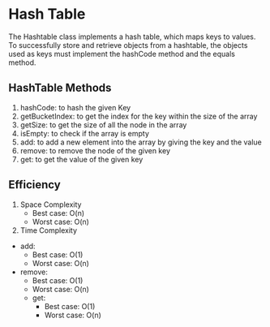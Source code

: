 # Hash Table
The Hashtable class implements a hash table, which maps keys to values. To successfully store and retrieve objects from a hashtable, the objects used as keys must implement the hashCode method and the equals method.

## HashTable Methods
1. hashCode: to hash the given Key
2. getBucketIndex: to get the index for the key within the size of the array
3. getSize: to get the size of all the node in the array
4. isEmpty: to check if the array is empty
5. add: to add a new element into the array by giving the key and the value
6. remove: to remove the node of the given key
7. get: to get the value of the given key

## Efficiency

1. Space Complexity
    - Best case: O(n)
    - Worst case: O(n)
1. Time Complexity
  - add:
    - Best case: O(1)
    - Worst case: O(n)
  - remove:
    - Best case: O(1)
    - Worst case: O(n)
    - get:
      - Best case: O(1)
      - Worst case: O(n)
